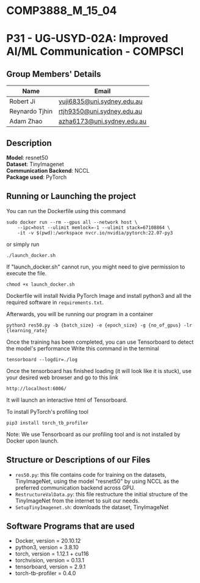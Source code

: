 # COMP3888_M_15_04 
# P31 - UG-USYD-02A: Improved AI/ML Communication - COMPSCI

## Group Members' Details

| Name | Email |
|------|-------|
| Robert Ji         | yuji6835@uni.sydney.edu.au |
| Reynardo Tjhin    | rtjh9350@uni.sydney.edu.au | 
| Adam Zhao         | azha6173@uni.sydney.edu.au |

## Description

<b>Model</b>: resnet50 <br>
<b>Dataset</b>: TinyImagenet <br>
<b>Communication Backend</b>: NCCL <br>
<b>Package used</b>: PyTorch

## Running or Launching the project

You can run the Dockerfile using this command
```
sudo docker run --rm --gpus all --network host \
    --ipc=host --ulimit memlock=-1 --ulimit stack=67108864 \
    -it -v $(pwd):/workspace nvcr.io/nvidia/pytorch:22.07-py3
```
or simply run
```
./launch_docker.sh
```

If "launch_docker.sh" cannot run, you might need to give permission to execute the file.
```
chmod +x launch_docker.sh
```

Dockerfile will install Nvidia PyTorch Image and install python3 and all the required software in `requirements.txt`.

Afterwards, you will be running our program in a container
```
python3 res50.py -b {batch_size} -e {epoch_size} -g {no_of_gpus} -lr {learning_rate}
```

Once the training has been completed, you can use Tensorboard to detect the model's performance
Write this command in the terminal
```
tensorboard --logdir=./log
```
Once the tensorboard has finished loading (it will look like it is stuck), use your desired web browser and go to this link
```
http://localhost:6006/
```
It will launch an interactive html of Tensorboard.

To install PyTorch's profiling tool
```
pip3 install torch_tb_profiler
```

Note: We use Tensorboard as our profiling tool and is not installed by Docker upon launch.


## Structure or Descriptions of our Files

- `res50.py`: this file contains code for training on the datasets, TinyImageNet, using the model "resnet50" by using NCCL as the preferred communication backend across GPU.
- `RestructureValData.py`: this file restructure the initial structure of the TinyImageNet from the internet to suit our needs.
- `SetupTinyImagenet.sh`: downloads the dataset, TinyImageNet


## Software Programs that are used

- Docker, version = 20.10.12
- python3, version = 3.8.10
- torch, version = 1.12.1 + cu116
- torchvision, version = 0.13.1
- tensorboard, version = 2.9.1
- torch-tb-profiler = 0.4.0